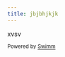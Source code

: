 ```yaml
---
title: jbjbhjkjk
---
```

xvsv

<SwmMeta repo-id="Z2l0aHViJTNBJTNBZWNvbW0lM0ElM0Ftb3NoaWtzd2ltbQ==" repo-name="ecomm"><sup>Powered by [Swimm](https://swimm-web-app--swmdv3-develop-staging-a696gm5o.web.app/)</sup></SwmMeta>
